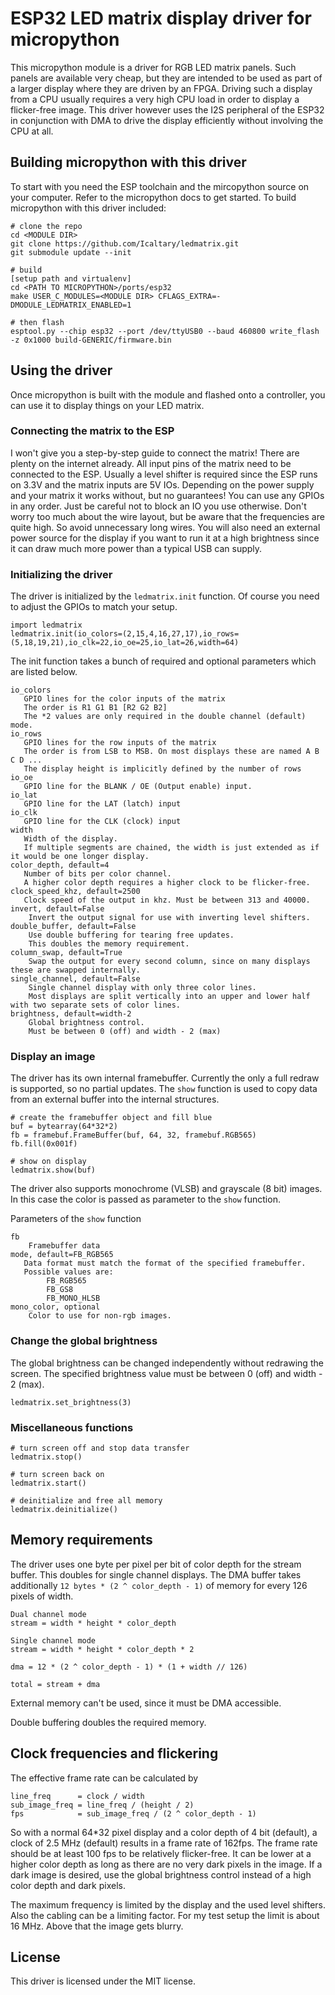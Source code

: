 # ESP32 LED matrix display driver for micropython
This micropython module is a driver for RGB LED matrix panels. Such panels are available very cheap, but they are intended to be used as part of a larger display where they are driven by an FPGA. Driving such a display from a CPU usually requires a very high CPU load in order to display a flicker-free image. This driver however uses the I2S peripheral of the ESP32 in conjunction with DMA to drive the display efficiently without involving the CPU at all.

## Building micropython with this driver
To start with you need the ESP toolchain and the mircopython source on your computer. Refer to the micropython docs to get started.
To build micropython with this driver included:
```
# clone the repo
cd <MODULE DIR>
git clone https://github.com/Icaltary/ledmatrix.git
git submodule update --init

# build
[setup path and virtualenv]
cd <PATH TO MICROPYTHON>/ports/esp32
make USER_C_MODULES=<MODULE DIR> CFLAGS_EXTRA=-DMODULE_LEDMATRIX_ENABLED=1

# then flash
esptool.py --chip esp32 --port /dev/ttyUSB0 --baud 460800 write_flash -z 0x1000 build-GENERIC/firmware.bin
```
## Using the driver
Once micropython is built with the module and flashed onto a controller, you can use it to display things on your LED matrix.
### Connecting the matrix to the ESP
I won't give you a step-by-step guide to connect the matrix! There are plenty on the internet already. All input pins of the matrix need to be connected to the ESP. Usually a level shifter is required since the ESP runs on 3.3V and the matrix inputs are 5V IOs. Depending on the power supply and your matrix it works without, but no guarantees! You can use any GPIOs in any order. Just be careful not to block an IO you use otherwise. 
Don't worry too much about the wire layout, but be aware that the frequencies are quite high. So avoid unnecessary long wires. You will also need an external power source for the display if you want to run it at a high brightness since it can draw much more power than a typical USB can supply.

### Initializing the driver
The driver is initialized by the `ledmatrix.init` function. Of course you need to adjust the GPIOs to match your setup.
```
import ledmatrix
ledmatrix.init(io_colors=(2,15,4,16,27,17),io_rows=(5,18,19,21),io_clk=22,io_oe=25,io_lat=26,width=64)
```

The init function takes a bunch of required and optional parameters which are listed below.
```
io_colors
   GPIO lines for the color inputs of the matrix
   The order is R1 G1 B1 [R2 G2 B2]
   The *2 values are only required in the double channel (default) mode.
io_rows
   GPIO lines for the row inputs of the matrix
   The order is from LSB to MSB. On most displays these are named A B C D ...
   The display height is implicitly defined by the number of rows
io_oe
   GPIO line for the BLANK / OE (Output enable) input.
io_lat
   GPIO line for the LAT (latch) input
io_clk
   GPIO line for the CLK (clock) input
width
   Width of the display.
   If multiple segments are chained, the width is just extended as if it would be one longer display.
color_depth, default=4
   Number of bits per color channel.
   A higher color depth requires a higher clock to be flicker-free.
clock_speed_khz, default=2500
   Clock speed of the output in khz. Must be between 313 and 40000.
invert, default=False
    Invert the output signal for use with inverting level shifters.
double_buffer, default=False
    Use double buffering for tearing free updates.
    This doubles the memory requirement.
column_swap, default=True
    Swap the output for every second column, since on many displays these are swapped internally.
single_channel, default=False
    Single channel display with only three color lines.
    Most displays are split vertically into an upper and lower half with two separate sets of color lines.
brightness, default=width-2
    Global brightness control.
    Must be between 0 (off) and width - 2 (max)
```

### Display an image
The driver has its own internal framebuffer. Currently the only a full redraw is supported, so no partial updates. The `show` function is used to copy data from an external buffer into the internal structures.
```
# create the framebuffer object and fill blue
buf = bytearray(64*32*2)
fb = framebuf.FrameBuffer(buf, 64, 32, framebuf.RGB565)
fb.fill(0x001f)

# show on display
ledmatrix.show(buf)
```
The driver also supports monochrome (VLSB) and grayscale (8 bit) images. In this case the color is passed as parameter to the `show` function.

Parameters of the `show` function
```
fb
    Framebuffer data
mode, default=FB_RGB565
   Data format must match the format of the specified framebuffer.
   Possible values are:
        FB_RGB565
        FB_GS8
        FB_MONO_HLSB
mono_color, optional
    Color to use for non-rgb images.
```

### Change the global brightness
The global brightness can be changed independently without redrawing the screen. The specified brightness value must be between 0 (off) and width - 2 (max).
```
ledmatrix.set_brightness(3)
```

### Miscellaneous functions
```
# turn screen off and stop data transfer
ledmatrix.stop()

# turn screen back on
ledmatrix.start()

# deinitialize and free all memory
ledmatrix.deinitialize()
```

## Memory requirements
The driver uses one byte per pixel per bit of color depth for the stream buffer. This doubles for single channel displays. The DMA buffer takes additionally `12 bytes * (2 ^ color_depth - 1)` of memory for every 126 pixels of width.
```
Dual channel mode
stream = width * height * color_depth

Single channel mode
stream = width * height * color_depth * 2

dma = 12 * (2 ^ color_depth - 1) * (1 + width // 126)

total = stream + dma

```

External memory can't be used, since it must be DMA accessible.

Double buffering doubles the required memory.

## Clock frequencies and flickering
The effective frame rate can be calculated by
```
line_freq      = clock / width
sub_image_freq = line_freq / (height / 2)
fps            = sub_image_freq / (2 ^ color_depth - 1)
```
So with a normal 64*32 pixel display and a color depth of 4 bit (default), a clock of 2.5 MHz (default) results in a frame rate of 162fps. The frame rate should be at least 100 fps to be relatively flicker-free. It can be lower at a higher color depth as long as there are no very dark pixels in the image. If a dark image is desired, use the global brightness control instead of a high color depth and dark pixels.

The maximum frequency is limited by the display and the used level shifters. Also the cabling can be a limiting factor. For my test setup the limit is about 16 MHz. Above that the image gets blurry. 

## License
This driver is licensed under the MIT license.
